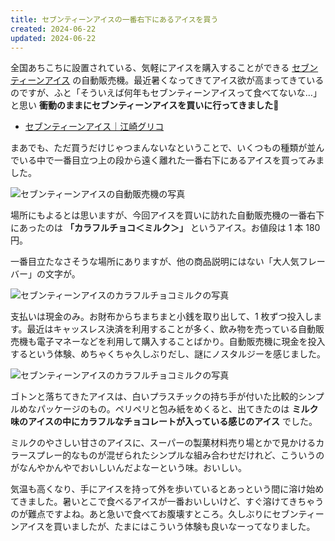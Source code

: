 ```yaml
---
title: セブンティーンアイスの一番右下にあるアイスを買う
created: 2024-06-22
updated: 2024-06-22
---
```


全国あちこちに設置されている、気軽にアイスを購入することができる [セブンティーンアイス](https://cp.glico.com/17ice/) の自動販売機。最近暑くなってきてアイス欲が高まってきているのですが、ふと「そういえば何年もセブンティーンアイスって食べてないな…」と思い **衝動のままにセブンティーンアイスを買いに行ってきました🍦**

- [セブンティーンアイス｜江崎グリコ](https://cp.glico.com/17ice/)

まあでも、ただ買うだけじゃつまんないなということで、いくつもの種類が並んでいる中で一番目立つ上の段から遠く離れた一番右下にあるアイスを買ってみました。

![セブンティーンアイスの自動販売機の写真](1e8d42f7-29c2-4af1-7abd-d328ec73de00)

場所にもよるとは思いますが、今回アイスを買いに訪れた自動販売機の一番右下にあったのは **「カラフルチョコ＜ミルク＞」** というアイス。お値段は 1 本 180 円。

一番目立たなさそうな場所にありますが、他の商品説明にはない「大人気フレーバー」の文字が。

![セブンティーンアイスのカラフルチョコミルクの写真](7a1f0302-534e-4cef-5a2d-e970595d1900)

支払いは現金のみ。お財布からちまちまと小銭を取り出して、1 枚ずつ投入します。最近はキャッスレス決済を利用することが多く、飲み物を売っている自動販売機も電子マネーなどを利用して購入することばかり。自動販売機に現金を投入するという体験、めちゃくちゃ久しぶりだし、謎にノスタルジーを感じました。

![セブンティーンアイスのカラフルチョコミルクの写真](17300eb0-88a1-4ddf-4872-9d9a5dc2d000)

ゴトンと落ちてきたアイスは、白いプラスチックの持ち手が付いた比較的シンプルめなパッケージのもの。ペリペリと包み紙をめくると、出てきたのは **ミルク味のアイスの中にカラフルなチョコレートが入っている感じのアイス** でした。

ミルクのやさしい甘さのアイスに、スーパーの製菓材料売り場とかで見かけるカラースプレー的なものが混ぜられたシンプルな組み合わせだけれど、こういうのがなんやかんやでおいしいんだよなーという味。おいしい。

気温も高くなり、手にアイスを持って外を歩いているとあっという間に溶け始めてきました。暑いとこで食べるアイスが一番おいしいけど、すぐ溶けてきちゃうのが難点ですよね。あと急いで食べてお腹壊すところ。久しぶりにセブンティーンアイスを買いましたが、たまにはこういう体験も良いなーってなりました。

